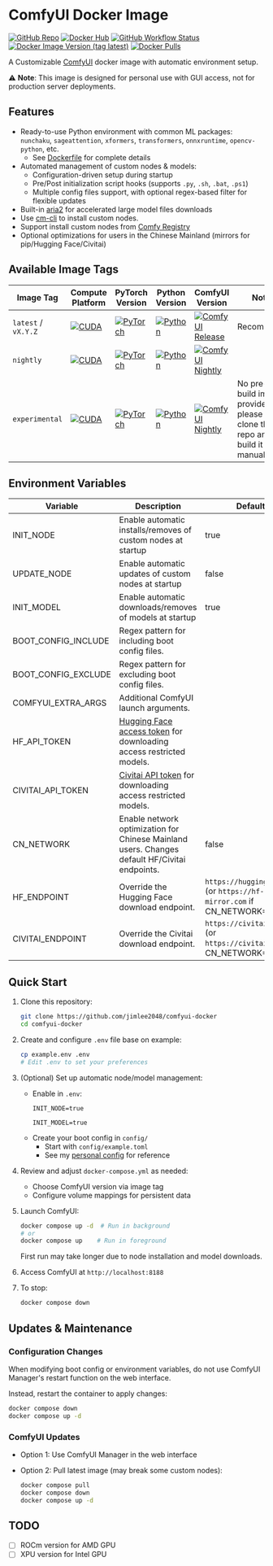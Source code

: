# ComfyUI Docker Image
[![GitHub Repo](https://img.shields.io/badge/GitHub-jimlee2048%2Fcomfyui--docker-blue?logo=github)](https://github.com/jimlee2048/comfyui-docker)
[![Docker Hub](https://img.shields.io/badge/Docker%20Hub-jimlee2048%2Fcomfyui--docker-blue?logo=docker)](https://hub.docker.com/r/jimlee2048/comfyui-docker)
[![GitHub Workflow Status](https://img.shields.io/github/actions/workflow/status/jimlee2048/comfyui-docker/build-publish.yml)](https://github.com/jimlee2048/comfyui-docker/actions/workflows/build-publish.yml)
[![Docker Image Version (tag latest)](https://img.shields.io/docker/v/jimlee2048/comfyui-docker/latest?label=latest)](https://hub.docker.com/r/jimlee2048/comfyui-docker)
[![Docker Pulls](https://img.shields.io/docker/pulls/jimlee2048/comfyui-docker)](https://hub.docker.com/r/jimlee2048/comfyui-docker)

A Customizable [ComfyUI](https://github.com/comfyanonymous/ComfyUI) docker image with automatic environment setup.

⚠️ **Note**: This image is designed for personal use with GUI access, not for production server deployments.

## Features
- Ready-to-use Python environment with common ML packages: `nunchaku`, `sageattention`, `xformers`, `transformers`, `onnxruntime`, `opencv-python`, etc.
  - See [Dockerfile](Dockerfile.cuda) for complete details
- Automated management of custom nodes & models:
  - Configuration-driven setup during startup
  - Pre/Post initialization script hooks (supports `.py`, `.sh`, `.bat`, `.ps1`)
  - Multiple config files support, with optional regex-based filter for flexible updates
- Built-in [aria2](https://github.com/aria2/aria2) for accelerated large model files downloads
- Use [cm-cli](https://github.com/ltdrdata/ComfyUI-Manager/blob/main/docs/en/cm-cli.md) to install custom nodes.
- Support install custom nodes from [Comfy Registry](https://registry.comfy.org/)
- Optional optimizations for users in the Chinese Mainland (mirrors for pip/Hugging Face/Civitai)

## Available Image Tags

| Image Tag           | Compute Platform                                                                                            | PyTorch Version                                                                                      | Python Version                                                                                    | ComfyUI Version                                                                                                                                                           | Note                                                                      |
| ------------------- | ----------------------------------------------------------------------------------------------------------- | ---------------------------------------------------------------------------------------------------- | ------------------------------------------------------------------------------------------------- | ------------------------------------------------------------------------------------------------------------------------------------------------------------------------- | ------------------------------------------------------------------------- |
| `latest` / `vX.Y.Z` | [![CUDA](https://img.shields.io/badge/CUDA-12.9-76B900?logo=nvidia)](https://hub.docker.com/r/nvidia/cuda/) | [![PyTorch](https://img.shields.io/badge/PyTorch-2.8-EE4C2C?logo=pytorch)](https://pytorch.org/)     | [![Python](https://img.shields.io/badge/Python-3.12-3776AB?logo=python)](https://www.python.org/) | [![ComfyUI Release](https://img.shields.io/github/v/release/comfyanonymous/ComfyUI?label=release&logo=github)](https://github.com/comfyanonymous/ComfyUI/releases/latest) | Recommend                                                                 |
| `nightly`           | [![CUDA](https://img.shields.io/badge/CUDA-12.9-76B900?logo=nvidia)](https://hub.docker.com/r/nvidia/cuda/) | [![PyTorch](https://img.shields.io/badge/PyTorch-2.8-EE4C2C?logo=pytorch)](https://pytorch.org/)     | [![Python](https://img.shields.io/badge/Python-3.12-3776AB?logo=python)](https://www.python.org/) | [![ComfyUI Nightly](https://img.shields.io/github/last-commit/comfyanonymous/ComfyUI?label=nightly&logo=github)](https://github.com/comfyanonymous/ComfyUI/tree/master)   |                                                                           |
| `experimental`      | [![CUDA](https://img.shields.io/badge/CUDA-13.0-76B900?logo=nvidia)](https://hub.docker.com/r/nvidia/cuda/) | [![PyTorch](https://img.shields.io/badge/PyTorch-Nightly-EE4C2C?logo=pytorch)](https://pytorch.org/) | [![Python](https://img.shields.io/badge/Python-3.12-3776AB?logo=python)](https://www.python.org/) | [![ComfyUI Nightly](https://img.shields.io/github/last-commit/comfyanonymous/ComfyUI?label=nightly&logo=github)](https://github.com/comfyanonymous/ComfyUI/tree/master)   | No pre-build image provided, please clone the repo and build it manually. |

## Environment Variables
| Variable            | Description                                                                                                                                                       | Default                                                                    |
| ------------------- | ----------------------------------------------------------------------------------------------------------------------------------------------------------------- | -------------------------------------------------------------------------- |
| INIT_NODE           | Enable automatic installs/removes of custom nodes at startup                                                                                                      | true                                                                       |
| UPDATE_NODE         | Enable automatic updates of custom nodes at startup                                                                                                               | false                                                                      |
| INIT_MODEL          | Enable automatic downloads/removes of models at startup                                                                                                           | true                                                                       |
| BOOT_CONFIG_INCLUDE | Regex pattern for including boot config files.                                                                                                                    |                                                                            |
| BOOT_CONFIG_EXCLUDE | Regex pattern for excluding boot config files.                                                                                                                    |                                                                            |
| COMFYUI_EXTRA_ARGS  | Additional ComfyUI launch arguments.                                                                                                                              |                                                                            |
| HF_API_TOKEN        | [Hugging Face access token](https://huggingface.co/settings/tokens) for downloading access restricted models.                                                     |                                                                            |
| CIVITAI_API_TOKEN   | [Civitai API token](https://education.civitai.com/civitais-guide-to-downloading-via-api/#how-do-i-download-via-the-api) for downloading access restricted models. |                                                                            |
| CN_NETWORK          | Enable network optimization for Chinese Mainland users. Changes default HF/Civitai endpoints.                                                                     | false                                                                      |
| HF_ENDPOINT         | Override the Hugging Face download endpoint.                                                                                                                      | `https://huggingface.co` (or `https://hf-mirror.com` if CN_NETWORK=`true`) |
| CIVITAI_ENDPOINT    | Override the Civitai download endpoint.                                                                                                                           | `https://civitai.com` (or `https://civitai.work` if CN_NETWORK=`true`)     |

## Quick Start
1. Clone this repository:
    ```bash
    git clone https://github.com/jimlee2048/comfyui-docker
    cd comfyui-docker
    ```

2. Create and configure `.env` file base on example:
    ```bash
    cp example.env .env
    # Edit .env to set your preferences
    ```

3. (Optional) Set up automatic node/model management:
    - Enable in `.env`:
      ```env
      INIT_NODE=true
      
      INIT_MODEL=true
      ```
    - Create your boot config in `config/`
        - Start with `config/example.toml`
        - See my [personal config](https://github.com/jimlee2048/config-aigc-playground/tree/main/comfyui/config) for reference

4. Review and adjust `docker-compose.yml` as needed:
    - Choose ComfyUI version via image tag
    - Configure volume mappings for persistent data

5. Launch ComfyUI:
    ```bash
    docker compose up -d  # Run in background
    # or
    docker compose up    # Run in foreground
    ```
    First run may take longer due to node installation and model downloads.

6. Access ComfyUI at `http://localhost:8188`

7. To stop:
    ```bash
    docker compose down
    ```

## Updates & Maintenance

### Configuration Changes
When modifying boot config or environment variables, do not use ComfyUI Manager's restart function on the web interface.

Instead, restart the container to apply changes:
```bash
docker compose down
docker compose up -d
```

### ComfyUI Updates
- Option 1: Use ComfyUI Manager in the web interface

- Option 2: Pull latest image (may break some custom nodes):
  ```bash
  docker compose pull
  docker compose down
  docker compose up -d
  ```
## TODO
- [ ] ROCm version for AMD GPU
- [ ] XPU version for Intel GPU